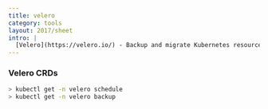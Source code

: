 ```yaml
---
title: velero
category: tools
layout: 2017/sheet
intro: |
  [Velero](https://velero.io/) - Backup and migrate Kubernetes resources and persistent volumes
---
```


### Velero CRDs

```bash
> kubectl get -n velero schedule
> kubectl get -n velero backup
```
